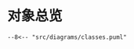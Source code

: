 # 对象总览

<!-- @import "../../../diagrams/classes.puml" -->

```plantuml
--8<-- "src/diagrams/classes.puml"
```

